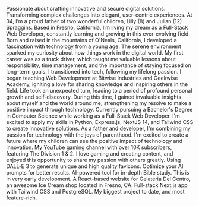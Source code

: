 Passionate about crafting innovative and secure digital solutions. Transforming complex challenges into elegant, user-centric experiences.
At 34, I’m a proud father of two wonderful children, Lilly (8) and Julian (12) Spraggins. Based in Fresno, California, I’m living my dream as a Full-Stack Web Developer, constantly learning and growing in this ever-evolving field.
Born and raised in the mountains of O'Neals, California, I developed a fascination with technology from a young age. The serene environment sparked my curiosity about how things work in the digital world.
My first career was as a truck driver, which taught me valuable lessons about responsibility, time management, and the importance of staying focused on long-term goals.
I transitioned into tech, following my lifelong passion. I began teaching Web Development at Bitwise Industries and Geekwise Academy, igniting a love for sharing knowledge and inspiring others in the field.
Life took an unexpected turn, leading to a period of profound personal growth and self-discovery. During this time, I gained invaluable insights about myself and the world around me, strengthening my resolve to make a positive impact through technology.
Currently pursuing a Bachelor's Degree in Computer Science while working as a Full-Stack Web Developer. I'm excited to apply my skills in Python, Express.js, NextJS 14, and Tailwind CSS to create innovative solutions.
As a father and developer, I'm combining my passion for technology with the joys of parenthood. I'm excited to create a future where my children can see the positive impact of technology and innovation.
My YouTube gaming channel with over 10K subscribers, featuring The Division 1 & 2. I love gaming and creating content, and enjoyed this opportunity to share my passion with others greatly.
Using DALL-E 3 to generate unique and high quality favicons.
Optimize your AI prompts for better results.
AI-powered tool for in-depth Bible study. This is in very early development.
A React-based website for Gelateria Del Centro, an awesome Ice Cream shop located in Fresno, CA.
Full-stack Next.js app with Tailwind CSS and PostgreSQL. My biggest project to date, and most feature-rich.
